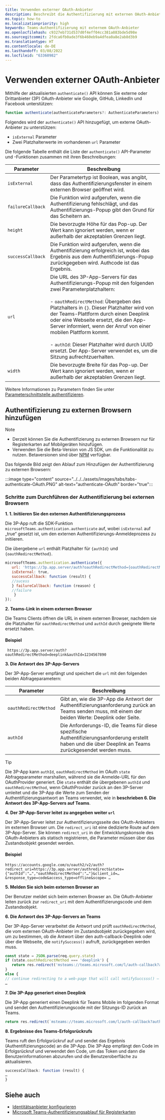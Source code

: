 ```yaml
---
title: Verwenden externer OAuth-Anbieter
description: Beschreibt die Authentifizierung mit externen OAuth-Anbietern
ms.topic: how-to
ms.localizationpriority: high
keywords: Teams-Authentifizierung mit externem OAuth-Anbieter
ms.openlocfilehash: c9327eb731d537d0f4eff04cc381a883bde5d98e
ms.sourcegitcommit: 2fdca6fb0ade3f6b460eb9a4dfea0a8e2ab8d3b9
ms.translationtype: HT
ms.contentlocale: de-DE
ms.lasthandoff: 03/08/2022
ms.locfileid: "63360982"
---
```

# <a name="use-external-oauth-providers"></a>Verwenden externer OAuth-Anbieter

Mithilfe der aktualisierten `authenticate()` API können Sie externe oder Drittanbieter (3P) OAuth-Anbieter wie Google, GitHub, LinkedIn und Facebook unterstützen:

```JavaScript
function authenticate(authenticateParameters?: AuthenticateParameters)
``` 

Folgendes wird der `authenticate()` API hinzugefügt, um externe OAuth-Anbieter zu unterstützen:

* `isExternal` Parameter
* Zwei Platzhalterwerte im vorhandenen `url` Parameter

Die folgende Tabelle enthält die Liste der `authenticate()` API-Parameter und -Funktionen zusammen mit ihren Beschreibungen:

| Parameter| Beschreibung|
| --- | --- |
|`isExternal` | Der Parametertyp ist Boolean, was angibt, dass das Authentifizierungsfenster in einem externen Browser geöffnet wird.|
|`failureCallback`| Die Funktion wird aufgerufen, wenn die Authentifizierung fehlschlägt, und das Authentifizierungs-Popup gibt den Grund für das Scheitern an.|
|`height` |Die bevorzugte Höhe für das Pop-up. Der Wert kann ignoriert werden, wenn er außerhalb der akzeptablen Grenzen liegt.|
|`successCallback`| Die Funktion wird aufgerufen, wenn die Authentifizierung erfolgreich ist, wobei das Ergebnis aus dem Authentifizierungs-Popup zurückgegeben wird. Authcode ist das Ergebnis.|
|`url`  <br>|Die URL des 3P-App-Servers für das Authentifizierungs-Popup mit den folgenden zwei Parameterplatzhaltern:</br> <br> - `oauthRedirectMethod`: Übergeben des Platzhalters in `{}`. Dieser Platzhalter wird von der Teams-Plattform durch einen Deeplink oder eine Webseite ersetzt, die den App-Server informiert, wenn der Anruf von einer mobilen Plattform kommt.</br> <br> - `authId`: Dieser Platzhalter wird durch UUID ersetzt. Der App-Server verwendet es, um die Sitzung aufrechtzuerhalten.| 
|`width`|Die bevorzugte Breite für das Pop-up. Der Wert kann ignoriert werden, wenn er außerhalb der akzeptablen Grenzen liegt.|

Weitere Informationen zu Parametern finden Sie unter [Parameterschnittstelle authentifizieren](/javascript/api/@microsoft/teams-js/microsoftteams.authentication.authenticateparameters?view=msteams-client-js-latest&preserve-view=true).

## <a name="add-authentication-to-external-browsers"></a>Authentifizierung zu externen Browsern hinzufügen

> [!NOTE]
> * Derzeit können Sie die Authentifizierung zu externen Browsern nur für Registerkarten auf Mobilgeräten hinzufügen. 
> * Verwenden Sie die Beta-Version von JS SDK, um die Funktionalität zu nutzen. Betaversionen sind über [NPM](https://www.npmjs.com/package/@microsoft/teams-js/v/1.12.0-beta.2) verfügbar.

Das folgende Bild zeigt den Ablauf zum Hinzufügen der Authentifizierung zu externen Browsern:

 :::image type="content" source="../../../assets/images/tabs/tabs-authenticate-OAuth.PNG" alt-text="authenticate-OAuth" border="true":::

### <a name="steps-to-perform-authentication-to-external-browsers"></a>Schritte zum Durchführen der Authentifizierung bei externen Browsern

<!-- #### 1. Pass `isExternal` and placeholders in `url` -->
**1. 1. Initiieren Sie den externen Authentifizierungsprozess**

Die 3P-App ruft die SDK-Funktion `microsoftTeams.authentication.authenticate` auf, wobei `isExternal` auf „true“ gesetzt ist, um den externen Authentifizierungs-Anmeldeprozess zu initiieren. 

Die übergebene `url` enthält Platzhalter für `{authId}` und `{oauthRedirectMethod}`.  


```JavaScript
microsoftTeams.authentication.authenticate({
   url: 'https://3p.app.server/auth?oauthRedirectMethod={oauthRedirectMethod}&authId={authId}',
   isExternal: true,
   successCallback: function (result) {
   //sucess 
   } failureCallback: function (reason) {
   //failure 
    }
});
```

**2. Teams-Link in einem externen Browser**

Die Teams Clients öffnen die URL in einem externen Browser, nachdem sie die Platzhalter für `oauthRedirectMethod` und `authId` durch geeignete Werte ersetzt haben. 

#### <a name="example"></a>Beispiel

```http
 https://3p.app.server/auth?oauthRedirectMethod=deeplink&authId=1234567890 
```

**3. Die Antwort des 3P-App-Servers**

Der 3P-App-Server empfängt und speichert die `url` mit den folgenden beiden Abfrageparametern:

| Parameter | Beschreibung|
| --- | --- |
| `oauthRedirectMethod` |Gibt an, wie die 3P-App die Antwort der Authentifizierungsanforderung zurück an Teams senden muss, mit einem der beiden Werte: Deeplink oder Seite.|
|`authId` | Die Anforderungs-ID, die Teams für diese spezifische Authentifizierungsanforderung erstellt haben und die über Deeplink an Teams zurückgesendet werden muss.|

> [!TIP]
> Die 3P-App kann `authId`, `oauthRedirectMethod` im OAuth `state` Abfrageparameter marshallen, während sie die Anmelde-URL für den OAuthProvider generiert. Die `state` enthält die übergebenen `authId` und `oauthRedirectMethod`, wenn OAuthProvider zurück an den 3P-Server umleitet und die 3P-App die Werte zum Senden der Authentifizierungsantwort an Teams verwendet, wie in **beschrieben 6. Die Antwort des 3P-App-Servers auf Teams**. 

**4. Der 3P-App-Server leitet zu angegeben weiter `url`**

Der 3P-App-Server leitet zur Authentifizierungsseite des OAuth-Anbieters im externen Browser um. Die `redirect_uri` ist eine dedizierte Route auf dem 3P-App-Server. Sie können `redirect_uri` in der Entwicklungskonsole des OAuth-Anbieters als statisch registrieren, die Parameter müssen über das Zustandsobjekt gesendet werden. 

#### <a name="example"></a>Beispiel

```http
https://accounts.google.com/o/oauth2/v2/auth?redirect_uri=https://3p.app.server/authredirect&state={"authId":"…","oauthRedirectMethod":"…"}&client_id=…&response_type=code&access_type=offline&scope= … 
```

**5. Melden Sie sich beim externen Browser an**

Der Benutzer meldet sich beim externen Browser an. Die OAuth-Anbieter leiten zurück zur `redirect_uri` mit dem Authentifizierungscode und dem Zustandsobjekt.

**6. Die Antwort des 3P-App-Servers an Teams** 

Der 3P-App-Server verarbeitet die Antwort und prüft `oauthRedirectMethod`, die vom externen OAuth-Anbieter im Zustandsobjekt zurückgegeben wird, um zu bestimmen, ob die Antwort über den auth-callback-Deeplink oder über die Webseite, die `notifySuccess()` aufruft, zurückgegeben werden muss.

```JavaScript
const state = JSON.parse(req.query.state)
if (state.oauthRedirectMethod === 'deeplink') {
   return res.redirect('msteams://teams.microsoft.com/l/auth-callback?authId=${state.authId}&code=${req.query.code}')
}
else {
// continue redirecting to a web-page that will call notifySuccsss() – usually this method is used in Teams-Web
…
```

**7. Die 3P-App generiert einen Deeplink**

Die 3P-App generiert einen Deeplink für Teams Mobile im folgenden Format und sendet den Authentifizierungscode mit der Sitzungs-ID zurück an Teams.
 
```JavaScript
return res.redirect(`msteams://teams.microsoft.com/l/auth-callback?authId=${state.authId}&code=${req.query.code}`)
```

 **8. Ergebnisse des Teams-Erfolgsrückrufs**

Teams ruft den Erfolgsrückruf auf und sendet das Ergebnis (Authentifizierungscode) an die 3P-App. Die 3P-App empfängt den Code im Erfolgsrückruf und verwendet den Code, um das Token und dann die Benutzerinformationen abzurufen und die Benutzeroberfläche zu aktualisieren.

```JavaScript
successCallback: function (result) { 
… 
} 
```

## <a name="see-also"></a>Siehe auch

* [Identitätsanbieter konfigurieren](../../../concepts/authentication/configure-identity-provider.md)
* [Microsoft Teams-Authentifizierungsablauf für Registerkarten](auth-flow-tab.md)
